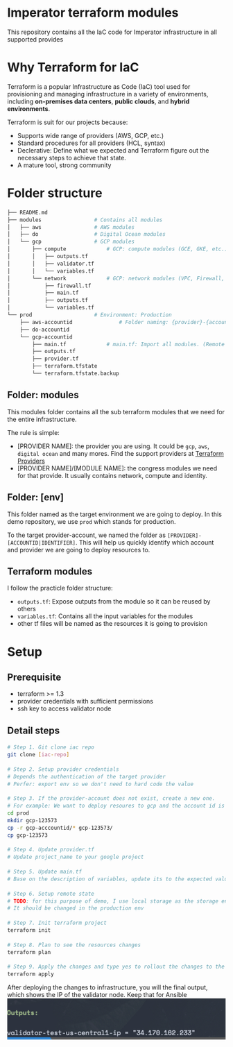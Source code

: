 # Imperator terraform modules

This repository contains all the IaC code for Imperator infrastructure in all supported provides

# Why Terraform for IaC
Terraform is a popular Infrastructure as Code (IaC) tool used for provisioning and managing infrastructure in a variety of environments, including **on-premises data centers**, **public clouds**, and **hybrid environments**.

Terraform is suit for our projects because:
- Supports wide range of providers (AWS, GCP, etc.)
- Standard procedures for all providers (HCL, syntax)
- Declerative: Define what we expected and Terraform figure out the necessary steps to achieve that state.
- A mature tool, strong community

# Folder structure
```bash
├── README.md
├── modules					# Contains all modules
│   ├── aws					# AWS modules 
│   ├── do					# Digital Ocean modules
│   └── gcp					# GCP modules
│       ├── compute				# GCP: compute modules (GCE, GKE, etc.)
│       │   ├── outputs.tf
│       │   ├── validator.tf
│       │   └── variables.tf
│       └── network				# GCP: network modules (VPC, Firewall, etc.)
│           ├── firewall.tf
│           ├── main.tf
│           ├── outputs.tf
│           └── variables.tf
└── prod					# Environment: Production
    ├── aws-accountid				# Folder naming: {provider}-{accountid|identifier}
    ├── do-accountid
    └── gcp-accountid
        ├── main.tf				# main.tf: Import all modules. (Remote modules, local modules)
        ├── outputs.tf
        ├── provider.tf
        ├── terraform.tfstate
        └── terraform.tfstate.backup
```

## Folder: modules
This modules folder contains all the sub terraform modules that we need for the entire infrastructure.

The rule is simple:
- [PROVIDER NAME]: the provider you are using. It could be `gcp`, `aws`, `digital ocean` and many mores. Find the support providers at [Terraform Providers](https://registry.terraform.io/browse/providers)
- [PROVIDER NAME]/[MODULE NAME]: the congress modules we need for that provide. It usually contains network, compute and identity.

## Folder: [env]
This folder named as the target environment we are going to deploy. In this demo repository, we use `prod` which stands for production.

To the target provider-account, we named the folder as `[PROVIDER]-[ACCOUNTID|IDENTIFIER]`. This will help us quickly identify which account and provider we are going to deploy resources to.

## Terraform modules
I follow the practicle folder structure:
- `outputs.tf`: Expose outputs from the module so it can be reused by others
- `variables.tf`: Contains all the input variables for the modules
- other tf files will be named as the resources it is going to provision

# Setup

## Prerequisite
- terraform >= 1.3
- provider credentials with sufficient permissions
- ssh key to access validator node

## Detail steps
```bash
# Step 1. Git clone iac repo
git clone [iac-repo]

# Step 2. Setup provider credentials
# Depends the authentication of the target provider
# Perfer: export env so we don't need to hard code the value

# Step 3. If the provider-account does not exist, create a new one.
# For example: We want to deploy resoures to gcp and the account id is 123573
cd prod
mkdir gcp-123573
cp -r gcp-acccountid/* gcp-123573/
cp gcp-123573

# Step 4. Update provider.tf
# Update project_name to your google project 

# Step 5. Update main.tf
# Base on the description of variables, update its to the expected value

# Step 6. Setup remote state
# TODO: for this purpose of demo, I use local storage as the storage engine for state files
# It should be changed in the production env

# Step 7. Init terraform project
terraform init

# Step 8. Plan to see the resources changes
terraform plan

# Step 9. Apply the changes and type yes to rollout the changes to the real account
terraform apply 
```

After deploying the changes to infrastructure, you will the final output, which shows the IP of the validator node. Keep that for Ansible ![image](files/final_output.jpg)
